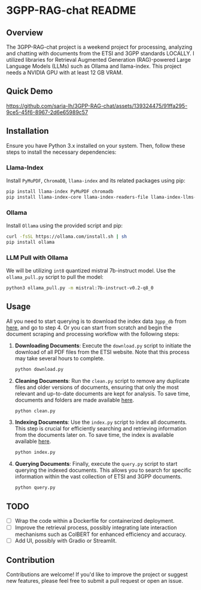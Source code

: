 # 3GPP-RAG-chat README

## Overview

The 3GPP-RAG-chat project is a weekend project for processing, analyzing and chatting with documents from the ETSI and 3GPP standards LOCALLY. I utilized libraries for Retrieval Augmented Generation (RAG)-powered Large Language Models (LLMs) such as Ollama and llama-index. This project needs a NVIDIA GPU with at least 12 GB VRAM.


## Quick Demo
https://github.com/saria-lh/3GPP-RAG-chat/assets/139324475/91ffa295-9ce5-45f6-8967-2d6e65989c57


## Installation

Ensure you have Python 3.x installed on your system. Then, follow these steps to install the necessary dependencies:

### Llama-Index

Install `PyMuPDF`, `ChromaDB`, `llama-index` and its related packages using pip:

```bash
pip install llama-index PyMuPDF chromadb
pip install llama-index-core llama-index-readers-file llama-index-llms-ollama llama-index-embeddings-huggingface
```

### Ollama

Install `Ollama` using the provided script and pip:

```bash
curl -fsSL https://ollama.com/install.sh | sh
pip install ollama
```

### LLM Pull with Ollama

We will be utilizing `int8` quantized mistral 7b-instruct model. Use the `ollama_pull.py` script to pull the  model:

```bash
python3 ollama_pull.py -m mistral:7b-instruct-v0.2-q8_0
```

## Usage

All you need to start querying is to download the index data `3gpp_db` from [here](https://queensuca-my.sharepoint.com/personal/20msa7_queensu_ca/_layouts/15/onedrive.aspx?ga=1&id=%2Fpersonal%2F20msa7%5Fqueensu%5Fca%2FDocuments%2F3GPP%2DRAG%2Dchat), and go to step 4. Or you can start from scratch and begin the document scraping and processing workflow with the following steps:

1. **Downloading Documents**: Execute the `download.py` script to initiate the download of all PDF files from the ETSI website. Note that this process may take several hours to complete.

    ```bash
    python download.py
    ```

2. **Cleaning Documents**: Run the `clean.py` script to remove any duplicate files and older versions of documents, ensuring that only the most relevant and up-to-date documents are kept for analysis. To save time, documents and folders are made available [here](https://queensuca-my.sharepoint.com/personal/20msa7_queensu_ca/_layouts/15/onedrive.aspx?ga=1&id=%2Fpersonal%2F20msa7%5Fqueensu%5Fca%2FDocuments%2F3GPP%2DRAG%2Dchat).

    ```bash
    python clean.py
    ```

3. **Indexing Documents**: Use the `index.py` script to index all documents. This step is crucial for efficiently searching and retrieving information from the documents later on. To save time, the index is available available [here](https://queensuca-my.sharepoint.com/personal/20msa7_queensu_ca/_layouts/15/onedrive.aspx?ga=1&id=%2Fpersonal%2F20msa7%5Fqueensu%5Fca%2FDocuments%2F3GPP%2DRAG%2Dchat).

    ```bash
    python index.py
    ```

4. **Querying Documents**: Finally, execute the `query.py` script to start querying the indexed documents. This allows you to search for specific information within the vast collection of ETSI and 3GPP documents.

    ```bash
    python query.py
    ```


## TODO

- [ ] Wrap the code within a Dockerfile for containerized deployment.
- [ ] Improve the retrieval process, possibly integrating late interaction mechanisms such as ColBERT for enhanced efficiency and accuracy.
- [ ] Add UI, possibly with Gradio or Streamlit.

## Contribution

Contributions are welcome! If you'd like to improve the project or suggest new features, please feel free to submit a pull request or open an issue.
